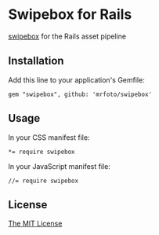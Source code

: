 # Swipebox for Rails

[swipebox](http://brutaldesign.github.io/swipebox/) for the Rails asset pipeline

## Installation

Add this line to your application's Gemfile:

    gem "swipebox", github: 'mrfoto/swipebox'

## Usage

In your CSS manifest file:

    *= require swipebox

In your JavaScript manifest file:

    //= require swipebox

## License

[The MIT License](MIT-LICENSE)
